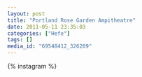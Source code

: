 ```yaml
---
layout: post
title: "Portland Rose Garden Ampitheatre"
date: 2011-05-11 23:35:03
categories: ["Hefe"]
tags: []
media_id: "69548412_326209"
---
```


{% instagram %}
